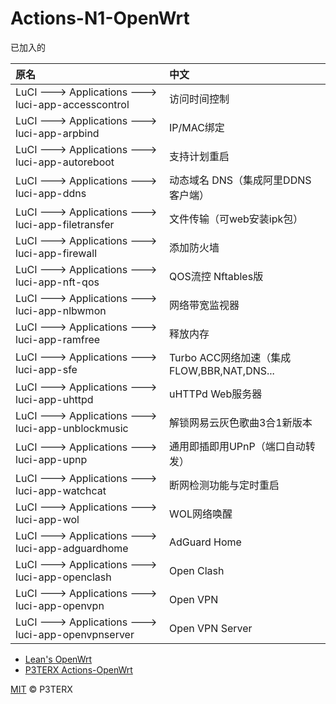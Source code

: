 # Actions-N1-OpenWrt

已加入的

|原名|中文|
|:----|:----|
|LuCI ---> Applications ---> luci-app-accesscontrol  	| 访问时间控制
|LuCI ---> Applications ---> luci-app-arpbind  	      | IP/MAC绑定
|LuCI ---> Applications ---> luci-app-autoreboot  	  | 支持计划重启
|LuCI ---> Applications ---> luci-app-ddns   	        | 动态域名 DNS（集成阿里DDNS客户端）
|LuCI ---> Applications ---> luci-app-filetransfer  	| 文件传输（可web安装ipk包）
|LuCI ---> Applications ---> luci-app-firewall   	    | 添加防火墙
|LuCI ---> Applications ---> luci-app-nft-qos  	      | QOS流控 Nftables版
|LuCI ---> Applications ---> luci-app-nlbwmon   	    | 网络带宽监视器
|LuCI ---> Applications ---> luci-app-ramfree  	      | 释放内存
|LuCI ---> Applications ---> luci-app-sfe  	          | Turbo ACC网络加速（集成FLOW,BBR,NAT,DNS...
|LuCI ---> Applications ---> luci-app-uhttpd  	      | uHTTPd Web服务器
|LuCI ---> Applications ---> luci-app-unblockmusic  	| 解锁网易云灰色歌曲3合1新版本
|LuCI ---> Applications ---> luci-app-upnp            | 通用即插即用UPnP（端口自动转发）
|LuCI ---> Applications ---> luci-app-watchcat  	    | 断网检测功能与定时重启
|LuCI ---> Applications ---> luci-app-wol   	        | WOL网络唤醒
|LuCI ---> Applications ---> luci-app-adguardhome     | AdGuard Home
|LuCI ---> Applications ---> luci-app-openclash       | Open Clash
|LuCI ---> Applications ---> luci-app-openvpn         | Open VPN
|LuCI ---> Applications ---> luci-app-openvpnserver   | Open VPN Server

- [Lean's OpenWrt](https://github.com/coolsnowwolf/lede)
- [P3TERX Actions-OpenWrt](https://github.com/P3TERX/Actions-OpenWrt)

[MIT](https://github.com/P3TERX/Actions-OpenWrt/blob/main/LICENSE) © P3TERX
